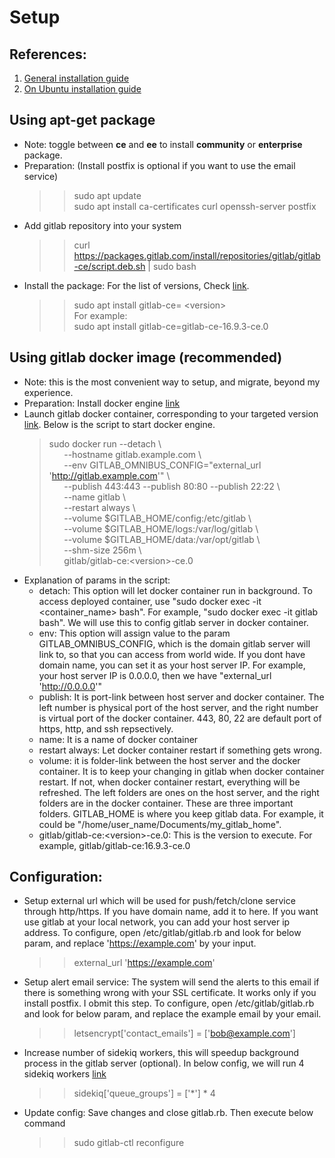 # Setup
## References:
1. [General installation guide](https://docs.gitlab.com/omnibus/installation/)
2. [On Ubuntu installation guide](https://about.gitlab.com/install/#ubuntu)
## Using apt-get package
- Note: toggle between **ce** and **ee** to install **community** or **enterprise** package.
- Preparation: (Install postfix is optional if you want to use the email service)
  >> sudo apt update  
  >> sudo apt install ca-certificates curl openssh-server postfix  
- Add gitlab repository into your system
  >> curl https://packages.gitlab.com/install/repositories/gitlab/gitlab-ce/script.deb.sh | sudo bash
- Install the package: For the list of versions, Check [link](https://packages.gitlab.com/gitlab/gitlab-ce).
  >> sudo apt install gitlab-ce= \<version\>  
  For example:  
  >> sudo apt install gitlab-ce=gitlab-ce-16.9.3-ce.0
## Using gitlab docker image (recommended)
- Note: this is the most convenient way to setup, and migrate, beyond my experience.
- Preparation: Install docker engine [link](https://docs.docker.com/engine/install/ubuntu/)
- Launch gitlab docker container, corresponding to your targeted version [link](https://docs.gitlab.com/ee/install/docker.html). Below is the script to start docker engine.
  > sudo docker run --detach \\  
    &nbsp;&nbsp;&nbsp;&nbsp;&nbsp;&nbsp;--hostname gitlab.example.com \\  
    &nbsp;&nbsp;&nbsp;&nbsp;&nbsp;&nbsp;--env GITLAB_OMNIBUS_CONFIG="external_url 'http://gitlab.example.com'" \\  
    &nbsp;&nbsp;&nbsp;&nbsp;&nbsp;&nbsp;--publish 443:443 --publish 80:80 --publish 22:22 \\  
    &nbsp;&nbsp;&nbsp;&nbsp;&nbsp;&nbsp;--name gitlab \\  
    &nbsp;&nbsp;&nbsp;&nbsp;&nbsp;&nbsp;--restart always \\  
    &nbsp;&nbsp;&nbsp;&nbsp;&nbsp;&nbsp;--volume $GITLAB_HOME/config:/etc/gitlab \\  
    &nbsp;&nbsp;&nbsp;&nbsp;&nbsp;&nbsp;--volume $GITLAB_HOME/logs:/var/log/gitlab \\  
    &nbsp;&nbsp;&nbsp;&nbsp;&nbsp;&nbsp;--volume $GITLAB_HOME/data:/var/opt/gitlab \\  
    &nbsp;&nbsp;&nbsp;&nbsp;&nbsp;&nbsp;--shm-size 256m \\  
    &nbsp;&nbsp;&nbsp;&nbsp;&nbsp;&nbsp;gitlab/gitlab-ce:\<version\>-ce.0
- Explanation of params in the script:
  - detach: This option will let docker container run in background. To access deployed container, use "sudo docker exec -it <container_name> bash". For example, "sudo docker exec -it gitlab bash". We will use this to config gitlab server in docker container.
  - env: This option will assign value to the param GITLAB_OMNIBUS_CONFIG, which is the domain gitlab server will link to, so that you can access from world wide. If you dont have domain name, you can set it as your host server IP. For example, your host server IP is 0.0.0.0, then we have "external_url 'http://0.0.0.0'"
  - publish: It is port-link between host server and docker container. The left number is physical port of the host server, and the right number is virtual port of the docker container. 443, 80, 22 are default port of https, http, and ssh repsectively.
  - name: It is a name of docker container
  - restart always: Let docker container restart if something gets wrong.
  - volume: it is folder-link between the host server and the docker container. It is to keep your changing in gitlab when docker container restart. If not, when docker container restart, everything will be refreshed. The left folders are ones on the host server, and the right folders are in the docker container. These are three important folders. GITLAB_HOME is where you keep gitlab data. For example, it could be "/home/user_name/Documents/my_gitlab_home".
  - gitlab/gitlab-ce:\<version\>-ce.0: This is the version to execute. For example, gitlab/gitlab-ce:16.9.3-ce.0
## Configuration:
  - Setup external url which will be used for push/fetch/clone service through http/https. If you have domain name, add it to here. If you want use gitlab at your local network, you can add your host server ip address. To configure, open /etc/gitlab/gitlab.rb and look for below param, and replace 'https://example.com' by your input.
    >> external_url 'https://example.com'
  - Setup alert email service: The system will send the alerts to this email if there is something wrong with your SSL certificate. It works only if you install postfix. I obmit this step. To configure, open /etc/gitlab/gitlab.rb and look for below param, and replace the example email by your email.
    >> letsencrypt['contact_emails'] = ['bob@example.com']
  - Increase number of sidekiq workers, this will speedup background process in the gitlab server (optional). In below config, we will run 4 sidekiq workers [link](https://docs.gitlab.com/ee/administration/sidekiq/extra_sidekiq_processes.html)
    >> sidekiq['queue_groups'] = ['*'] * 4
  - Update config: Save changes and close gitlab.rb. Then execute below command
    >> sudo gitlab-ctl reconfigure

